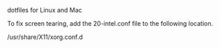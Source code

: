 dotfiles for Linux and Mac

To fix screen tearing,
add the 20-intel.conf file to the following location.

/usr/share/X11/xorg.conf.d
